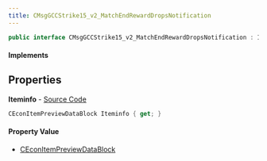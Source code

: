 ```yaml
---
title: CMsgGCCStrike15_v2_MatchEndRewardDropsNotification
---
```


```csharp
public interface CMsgGCCStrike15_v2_MatchEndRewardDropsNotification : ITypedProtobuf<CMsgGCCStrike15_v2_MatchEndRewardDropsNotification>, INativeHandle
```

#### Implements

## Properties

**Iteminfo** - [Source Code](https://github.com/swiftly-solution/swiftlys2/blob/master/managed/src/SwiftlyS2.Generated/Protobufs/Interfaces/CMsgGCCStrike15_v2_MatchEndRewardDropsNotification.cs#L13)

```csharp
CEconItemPreviewDataBlock Iteminfo { get; }
```

#### Property Value

- [CEconItemPreviewDataBlock](/docs/api/shared/protobufdefinitions/ceconitempreviewdatablock)

